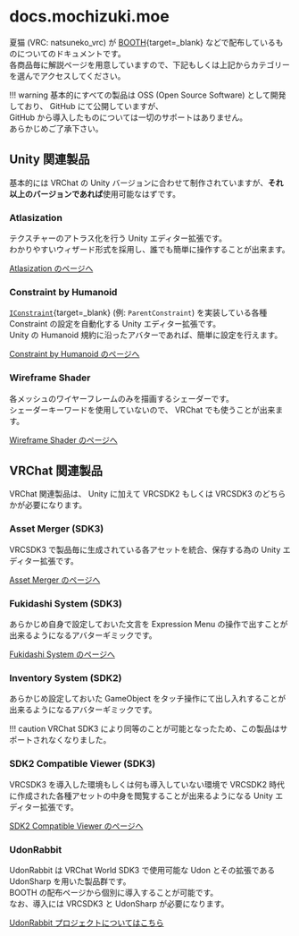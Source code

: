# docs.mochizuki.moe

夏猫 (VRC: natsuneko_vrc) が [BOOTH](https://natsuneko.booth.pm/){target=\_blank} などで配布しているものについてのドキュメントです。  
各商品毎に解説ページを用意していますので、下記もしくは上記からカテゴリーを選んでアクセスしてください。

<!-- prettier-ignore-start -->
!!! warning
    基本的にすべての製品は OSS (Open Source Software) として開発しており、 GitHub にて公開していますが、  
    GitHub から導入したものについては一切のサポートはありません。  
    あらかじめご了承下さい。
<!-- prettier-ignore-end -->

## Unity 関連製品

基本的には VRChat の Unity バージョンに合わせて制作されていますが、**それ以上のバージョンであれば**使用可能なはずです。

### Atlasization

テクスチャーのアトラス化を行う Unity エディター拡張です。  
わかりやすいウィザード形式を採用し、誰でも簡単に操作することが出来ます。

[Atlasization のページへ](/atlasization/)

### Constraint by Humanoid

[`IConstraint`](https://docs.unity3d.com/ScriptReference/Animations.IConstraint.html){target=\_blank} (例: `ParentConstraint`) を実装している各種 Constraint の設定を自動化する Unity エディター拡張です。  
Unity の Humanoid 規約に沿ったアバターであれば、簡単に設定を行えます。

[Constraint by Humanoid のページへ](/constraint-by-humanoid/)

<!--
### Mochizuki Particle Effect

小さな Particle Effect を 1 つ 100 円程度で販売しています。
Unity でのゲーム制作や VRChat のアバターの装飾品などの使用にどうぞ！

[Mochizuki Particle Effect のページへ](/mochizuki-particle-effect/)
-->

### Wireframe Shader

各メッシュのワイヤーフレームのみを描画するシェーダーです。  
シェーダーキーワードを使用していないので、 VRChat でも使うことが出来ます。

[Wireframe Shader のページへ](/wireframe-shader/)

## VRChat 関連製品

VRChat 関連製品は、 Unity に加えて VRCSDK2 もしくは VRCSDK3 のどちらかが必要になります。

### Asset Merger (SDK3)

VRCSDK3 で製品毎に生成されている各アセットを統合、保存する為の Unity エディター拡張です。

[Asset Merger のページへ](/asset-merger/)

### Fukidashi System (SDK3)

あらかじめ自身で設定しておいた文言を Expression Menu の操作で出すことが出来るようになるアバターギミックです。

[Fukidashi System のページへ](/fukidashi-system/)

### Inventory System (SDK2)

あらかじめ設定しておいた GameObject をタッチ操作にて出し入れすることが出来るようになるアバターギミックです。

<!-- prettier-ignore-start -->
!!! caution
    VRChat SDK3 により同等のことが可能となったため、この製品はサポートされなくなりました。
<!-- prettier-ignore-end -->

### SDK2 Compatible Viewer (SDK3)

VRCSDK3 を導入した環境もしくは何も導入していない環境で VRCSDK2 時代に作成された各種アセットの中身を閲覧することが出来るようになる Unity エディター拡張です。

[SDK2 Compatible Viewer のページへ](/sdk2-compat-view/)

### UdonRabbit

UdonRabbit は VRChat World SDK3 で使用可能な Udon とその拡張である UdonSharp を用いた製品群です。  
BOOTH の配布ページから個別に導入することが可能です。  
なお、導入には VRCSDK3 と UdonSharp が必要になります。

[UdonRabbit プロジェクトについてはこちら](/udon-rabbit/)
